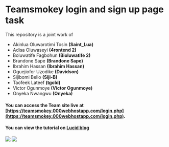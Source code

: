 # Teamsmokey login and sign up page task
This repository is a joint work of 
* Akinlua Oluwarotimi Tosin **(Saint_Lua)**
* Adisa Oluwaseyi **(4rontend 2)**
* Boluwatife Fagbohun **(Bioluwatife 2)**
* Brandone Sape **(Brandone Sape)**
* Ibrahim Hassan **(Ibrahim Hassan)**
* Oguejiofor Uzodike **(Davidson)**
* Sijibomi Bello **(Siji-B)**
* Taofeek Lateef **(tgold)**
* Victor Ogunmoye **(Victor Ogunmoye)**
* Onyeka Nwangwu **(Onyeka)**

#### You can access the Team site live at [https://teamsmokey.000webhostapp.com/login.php](https://teamsmokey.000webhostapp.com/login.php).

#### You can view the tutorial on [Lucid blog](https://lucid.blog/lateef4ril/post/creating-a-login-and-sign-up-page-using-just-html-css-javascript-and-authenticating-with-php-ba8)
![](https://i.imgur.com/PDuYpzx.png)
![](https://i.imgur.com/XDpVAKS.png)
